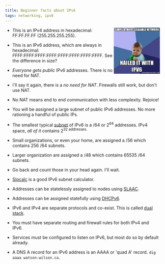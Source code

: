 ```yaml
---
title: Beginner facts about IPv6
tags: networking, ipv6
---
```


<img style='float:right' alt='Success with IPv6' src='/static/images/ipv6-success-kid.jpg' width='150' >

- This is an IPv4 address in hexadecimal: FF.FF.FF.FF (255.255.255.255).

- This is an IPv6 address, which are always in hexadecimal: FFFF:FFFF:FFFF:FFFF:FFFF:FFFF:FFFF:FFFF. See the difference in size?

- *Everyone gets public* IPv6 addresses. There is no need for NAT.

- I'll say it again, there is a *no need for NAT*. Firewalls still work, but don't use NAT.

- No NAT means end to end communication with less complexity. Rejoice!

- You will be assigned a large subnet of public IPv6 addresses. No more rationing a handful of public IPs.

- The smallest typical [subnet](https://en.wikipedia.org/wiki/IPv6_subnetting_reference) of IPv6 is a /64 or 2<sup>64</sup> addresses. IPv4 space, *all of it* contains 2<sup>32</sub> addresses.

- Small organizations, or even your home, are assigned a /56 which contains 256 /64 subnets.

- Larger organization are assigned a /48 which contains 65535 /64 subnets.

- Go back and count those in your head again. I'll wait.

- [Sipcalc](https://github.com/sii/sipcalc) is a good IPv6 subnet calculator.

- Addresses can be statelessly assigned to nodes using [SLAAC](https://en.wikipedia.org/wiki/IPv6#Stateless_address_autoconfiguration_.28SLAAC.29).

- Addresses can be assigned statefully using [DHCPv6](https://en.wikipedia.org/wiki/DHCPv6).

- IPv6 and IPv4 are separate protocols and co-exist. This is called [dual stack](https://en.wikipedia.org/wiki/IPv6#Transition_mechanisms).

- You must have separate routing and firewall rules for both IPv4 and IPv6.

- Services must be configured to listen on IPv6, but most do so by default already.

- A DNS A record for an IPv6 address is an AAAA or 'quad A' record. `dig aaaa watson-wilson.ca`.

